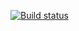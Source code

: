 [![Build status](https://ci.appveyor.com/api/projects/status/ek2xo6vb3ds21kpq?svg=true)](https://ci.appveyor.com/project/Vladimir62123/aqahomework-1-3)
